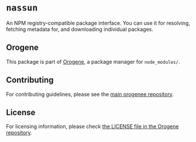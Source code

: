 # `nassun`

An NPM registry-compatible package interface. You can use it for
resolving, fetching metadata for, and downloading individual packages.

## Orogene

This package is part of [Orogene](https://orogene.dev), a package manager for
`node_modules/`.

## Contributing

For contributing guidelines, please see the [main orogenee
repository](https://github.com/orogene/orogene).

## License

For licensing information, please check [the LICENSE file in the Orogene
repository](https://github.com/orogene/orogene/blob/main/LICENSE).
